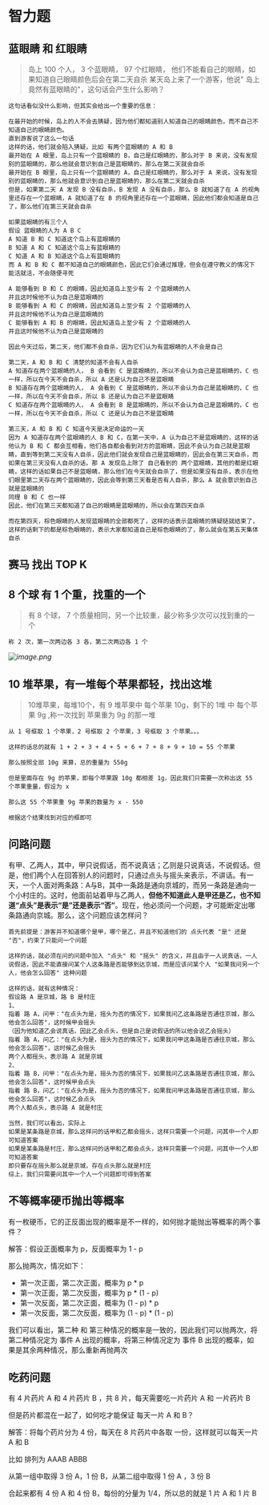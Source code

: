 # 智力题



## 蓝眼睛 和 红眼睛

> 岛上 100 个人， 3 个蓝眼睛， 97 个红眼睛， 他们不能看自己的眼睛，如果知道自己眼睛颜色后会在第二天自杀
> 某天岛上来了一个游客，他说" 岛上竟然有蓝眼睛的"，这句话会产生什么影响？

```
这句话看似没什么影响，但其实会给出一个重要的信息：

在最开始的时候，岛上的人不会去猜疑，因为他们都知道别人知道自己的眼睛颜色，而不自己不知道自己的眼睛颜色。
直到游客说了这么一句话
这样的话，他们就会陷入猜疑，比如 有两个蓝眼睛的 A 和 B
最开始在 A 眼里，岛上只有一个蓝眼睛的 B，自己是红眼睛的，那么对于 B 来说，没有发现别的蓝眼睛的，那么他就会意识到自己是蓝眼睛的，那么在第二天就会自杀
最开始在 B 眼里，岛上只有一个蓝眼睛的 A，自己是红眼睛的，那么对于 A 来说，没有发现别的蓝眼睛的，那么他就会意识到自己是蓝眼睛的，那么在第二天就会自杀
但是，如果第二天 A 发现 B 没有自杀，B 发现 A 没有自杀，那么 B 就知道了在 A 的视角里还存在一个蓝眼睛，A 就知道了在 B 的视角里还存在一个蓝眼睛，因此他们都会知道是自己了，那么他们在第三天就会自杀

如果蓝眼睛的有三个人
假设 蓝眼睛的人为 A B C
A 知道 B 和 C 知道这个岛上有蓝眼睛的
B 知道 A 和 C 知道这个岛上有蓝眼睛的
C 知道 A 和 B 知道这个岛上有蓝眼睛的
而 A 和 B 和 C 都不知道自己的眼睛颜色，因此它们会通过推理，但会在遵守教义的情况下能活就活，不会随便寻死

A 能够看到 B 和 C 的眼睛，因此知道岛上至少有 2 个蓝眼睛的人
并且这时候他不认为自己是蓝眼睛的
B 能够看到 A 和 C 的眼睛，因此知道岛上至少有 2 个蓝眼睛的人
并且这时候他不认为自己是蓝眼睛的
C 能够看到 A 和 B 的眼睛，因此知道岛上至少有 2 个蓝眼睛的人
并且这时候他不认为自己是蓝眼睛的

因此今天过后，第二天，他们都不会自杀，因为它们认为有蓝眼睛的人不会是自己

第二天，A 和 B 和 C 清楚的知道不会有人自杀
A 知道存在两个蓝眼睛的人， B 会看到 C 是蓝眼睛的，所以不会认为自己是蓝眼睛的，C 也一样，所以在今天不会自杀，所以 A 还是认为自己不是蓝眼睛
B 知道存在两个蓝眼睛的人， A 会看到 C 是蓝眼睛的，所以不会认为自己是蓝眼睛的，C 也一样，所以在今天不会自杀，所以 B 还是认为自己不是蓝眼睛
C 知道存在两个蓝眼睛的人， A 会看到 B 是蓝眼睛的，所以不会认为自己是蓝眼睛的，C 也一样，所以在今天不会自杀，所以 C 还是认为自己不是蓝眼睛

第三天，A 和 B 和 C 知道今天是决定命运的一天
因为 A 知道存在两个蓝眼睛的人 B 和 C，在第一天中，A 认为自己不是蓝眼睛的，这样的话他认为 B 和 C 都会互相看，他们各自都会看到对方的蓝眼睛，因此不会认为自己就是蓝眼睛，直到等到第二天没有人自杀，因此他们就会发现自己是蓝眼睛的，因此会在第三天自杀，而如果在第三天没有人自杀的话，那 A 发现岛上除了 自己看到的 两个蓝眼睛，其他的都是红眼睛，这样的话如果自己不是蓝眼睛，那么他们在今天就会自杀了，但是如果没有自杀，表示在他们眼里第二天存在两个蓝眼睛的，因此会等到第三天看是否有人自杀，那么 A 就会意识到自己就是蓝眼睛的
同理 B 和 C 也一样
因此，他们在第三天都知道了自己的眼睛是蓝眼睛的，所以会在第四天自杀

而在第四天，棕色眼睛的人发现蓝眼睛的全部都死了，这样的话表示蓝眼睛的猜疑链就结束了，这样的话剩下的都是棕色眼睛的，表示大家都知道自己是棕色眼睛的了，那么就会在第五天集体自杀
```





## 赛马 找出 TOP K





## 8 个球 有 1 个重，找重的一个

> 有 8 个球， 7 个质量相同，另一个比较重，最少称多少次可以找到重的一个

```
称 2 次，第一次两边各 3 各，第二次两边各 1 个
```

*![image.png](https://pic.leetcode-cn.com/1601825205-wdviJm-image.png)*



## 10 堆苹果，有一堆每个苹果都轻，找出这堆

>  10堆苹果，每堆10个，有 9 堆苹果中 每个苹果 10g，剩下的 1堆 中 每个苹果 9g  ,称一次找到 苹果重为 9g 的那一堆 

```
从 1 号框取 1 个苹果，2 号框取 2 个苹果，3 号框取 3 个苹果。。。

这样的话总的就有 1 + 2 + 3 + 4 + 5 + 6 + 7 + 8 + 9 + 10 = 55 个苹果

那么按照全部 10g 来算，总的重量为 550g

但是里面存在 9g 的苹果，即每个苹果跟 10g 都相差 1g，因此我们只需要一次称出这 55 个苹果重量，假设为 x

那么这 55 个苹果重 9g 苹果的数量为 x - 550

根据这个结果找到对应的框即可
```





## 问路问题

有甲、乙两人，其中，甲只说假话，而不说真话；乙则是只说真话，不说假话。但是，他们两个人在回答别人的问题时，只通过点头与摇头来表示，不讲话。有一天，一个人面对两条路：A与B，其中一条路是通向京城的，而另一条路是通向一个小村庄的。这时，他面前站着甲与乙两人，**但他不知道此人是甲还是乙，也不知道“点头”是表示“是”还是表示“否”**。现在，他必须问一个问题，才可能断定出哪条路通向京城。那么，这个问题应该怎样问？  

```
首先前提是：游客并不知道哪个是甲，哪个是乙，并且不知道他们的 点头代表 "是" 还是 "否"，约束了只能问一个问题

这样的话，就必须在问的问题中加入 "点头" 和 "摇头" 的含义，并且由于一人说真话，一人说假话，因此不能直接问某个人这条路是否能够到达京城，而是应该问某个人 "如果我问另一个人，他会怎么回答" 这种问题

这样的话，就有这种情况：
假设路 A 是京城，路 B 是村庄
1、
指着 路 A，问甲："在点头为是，摇头为否的情况下，如果我问乙这条路是否通往京城，那么他会怎么回答"，这时候甲会摇头
（因为他知道乙会说真话，因此乙会点头，但是自己是说假话的所以他会说乙会摇头）
指着 路 A，问乙："在点头为是，摇头为否的情况下，如果我问甲这条路是否通往京城，那么他会怎么回答"，这时候乙会摇头
两个人都摇头，表示路 A 就是京城
2、
指着 路 B，问甲："在点头为是，摇头为否的情况下，如果我问乙这条路是否通往京城，那么他会怎么回答"，这时候甲会点头
指着 路 B，问乙："在点头为是，摇头为否的情况下，如果我问甲这条路是否通往京城，那么他会怎么回答"，这时候乙会点头
两个人都点头，表示路 A 就是村庄

当然，我们可以看出，实际上
如果是某条路是京城，那么这样问的话甲和乙都会摇头，这样只需要一个问题，问其中一个人即可知道答案
如果是某条路是村庄，那么这样问的话甲和乙都会点头，这样只需要一个问题，问其中一个人即可知道答案
即只要存在摇头那么就是京城，存在点头那么就是村庄
综上，我们只需要问其中一个人一个问题即可得到答案
```





## 不等概率硬币抛出等概率

有一枚硬币，它的正反面出现的概率是不一样的，如何抛才能抛出等概率的两个事件？



解答：假设正面概率为 p，反面概率为 1 - p

那么抛两次，情况如下：

- 第一次正面，第二次正面，概率为 p * p
- 第一次正面，第二次反面，概率为 p * (1 - p)
- 第一次反面，第二次正面，概率为 (1 - p) * p
- 第一次反面，第二次反面，概率为 (1 - p) * (1 - p)

我们可以看出，第二种 和 第三种情况的概率是一致的，因此我们可以抛两次，将第二种情况定为 事件 A 出现的概率，将第三种情况定为 事件 B 出现的概率，如果是其余两种情况，那么重新再抛两次





## 吃药问题

有 4 片药片 A 和 4 片药片 B ，共 8 片，每天需要吃一片药片 A 和 一片药片 B

但是药片都混在一起了，如何吃才能保证 每天一片 A 和 B？



解答：将每个药片分为 4 份，每天在 8 片药片中各取 一份，这样就可以每天一片 A 和 B

比如 排列为 AAAB  ABBB

从第一组中取得 3 份 A，1 份 B，从第二组中取得 1 份 A ，3 份 B

合起来都有 4 份 A 和 4 份 B，每份的分量为 1/4，所以总的就是 1 片 A 和 1 片 B